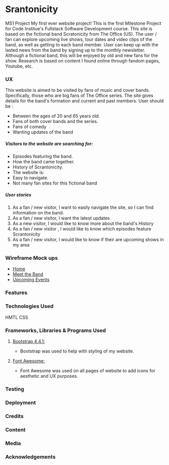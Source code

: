 # Srantonicity
MS1 Project
My first ever website project!
This is the first Milestone Project for Code Institue's Fullstack Software Development course.
This site is based on the fictional band Scratonicity from The Office (US). The user / fan can explore upcoming live shows, tour dates and video clips of the band, as well as getting to each band member.
User can keep up with the lasted news from the band by signing up to the monthly newsletter.
Although a fictional band, this will be enjoyed by old and new fans for the show.
Research is based on content I found online through fandom pages, Youtube, etc.
### UX
This website is aimed to be visited by fans of music and cover bands. Specifically, those who are big fans of The Office series. The site gives details for the band's formation and current and past members.
User should be :
*  Between the ages of 20 and 65 years old.
*  Fans of both cover bands and the series.
*  Fans of comedy
*  Wanting updates of the band

##### Visitors to the website are searching for:
* Episodes featuring the band.
* How the band came together.
* History of Scrantonicity.
* The website is:
 * Easy to navigate.
 * Not many fan sites for this fictional band
 
##### User stories
1. As a fan / new visitor, I want to easily navigate the site, so I can find information on the band.
2. As a fan / new visitor, I want the latest updates
3. As a new visitor, I would like to know more about the band's History
4. As a fan / new visitor , I would like to know which episodes feature Scrantonicity
5. As a fan / new visitor, I would like to know if their are upcoming shows in my area
 
### Wireframe Mock ups
* [Home](home.png)
* [Meet the Band](meettheband.png)
* [Upcoming Events](upcomingevents.png)
 
### Features
 
### Technologies Used
HMTL
CSS
 
### Frameworks, Libraries & Programs Used
 
1. [Bootstrap 4.4.1:](https://getbootstrap.com/docs/4.4/getting-started/introduction/)
   - Bootstrap was used to help with styling of my website.
 
2. [Font Awesome:](https://fontawesome.com/)
   - Font Awesome was used on all pages of website to add icons for aesthetic and UX purposes.
 
### Testing
 
### Deployment
 
### Credits
 
### Content
 
### Media
 
### Acknowledgements
